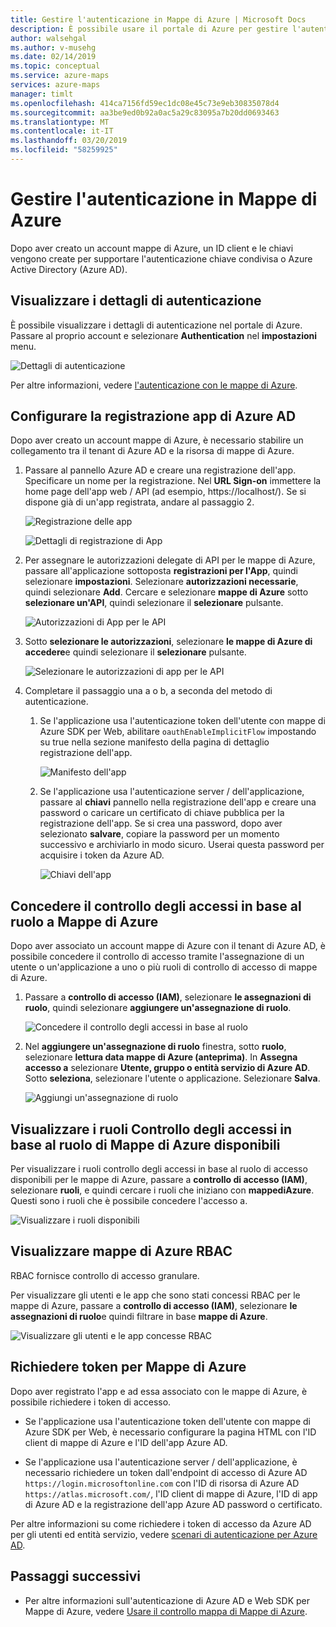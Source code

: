 ```yaml
---
title: Gestire l'autenticazione in Mappe di Azure | Microsoft Docs
description: È possibile usare il portale di Azure per gestire l'autenticazione in Mappe di Azure.
author: walsehgal
ms.author: v-musehg
ms.date: 02/14/2019
ms.topic: conceptual
ms.service: azure-maps
services: azure-maps
manager: timlt
ms.openlocfilehash: 414ca7156fd59ec1dc08e45c73e9eb30835078d4
ms.sourcegitcommit: aa3be9ed0b92a0ac5a29c83095a7b20dd0693463
ms.translationtype: MT
ms.contentlocale: it-IT
ms.lasthandoff: 03/20/2019
ms.locfileid: "58259925"
---
```

# <a name="manage-authentication-in-azure-maps"></a>Gestire l'autenticazione in Mappe di Azure

Dopo aver creato un account mappe di Azure, un ID client e le chiavi vengono create per supportare l'autenticazione chiave condivisa o Azure Active Directory (Azure AD).

## <a name="view-authentication-details"></a>Visualizzare i dettagli di autenticazione

È possibile visualizzare i dettagli di autenticazione nel portale di Azure. Passare al proprio account e selezionare **Authentication** nel **impostazioni** menu.

![Dettagli di autenticazione](./media/how-to-manage-authentication/how-to-view-auth.png)

 Per altre informazioni, vedere [l'autenticazione con le mappe di Azure](https://aka.ms/amauth).


## <a name="set-up-azure-ad-app-registration"></a>Configurare la registrazione app di Azure AD

Dopo aver creato un account mappe di Azure, è necessario stabilire un collegamento tra il tenant di Azure AD e la risorsa di mappe di Azure.

1. Passare al pannello Azure AD e creare una registrazione dell'app. Specificare un nome per la registrazione. Nel **URL Sign-on** immettere la home page dell'app web / API (ad esempio, https:\//localhost/). Se si dispone già di un'app registrata, andare al passaggio 2.

    ![Registrazione delle app](./media/how-to-manage-authentication/app-registration.png)

    ![Dettagli di registrazione di App](./media/how-to-manage-authentication/app-create.png)

2. Per assegnare le autorizzazioni delegate di API per le mappe di Azure, passare all'applicazione sottoposta **registrazioni per l'App**, quindi selezionare **impostazioni**.  Selezionare **autorizzazioni necessarie**, quindi selezionare **Add**. Cercare e selezionare **mappe di Azure** sotto **selezionare un'API**, quindi selezionare il **selezionare** pulsante.

    ![Autorizzazioni di App per le API](./media/how-to-manage-authentication/app-permissions.png)

3. Sotto **selezionare le autorizzazioni**, selezionare **le mappe di Azure di accedere**e quindi selezionare il **selezionare** pulsante.

    ![Selezionare le autorizzazioni di app per le API](./media/how-to-manage-authentication/select-app-permissions.png)

4. Completare il passaggio una a o b, a seconda del metodo di autenticazione.

    1. Se l'applicazione usa l'autenticazione token dell'utente con mappe di Azure SDK per Web, abilitare `oauthEnableImplicitFlow` impostando su true nella sezione manifesto della pagina di dettaglio registrazione dell'app.
    
       ![Manifesto dell'app](./media/how-to-manage-authentication/app-manifest.png)

    2. Se l'applicazione usa l'autenticazione server / dell'applicazione, passare al **chiavi** pannello nella registrazione dell'app e creare una password o caricare un certificato di chiave pubblica per la registrazione dell'app. Se si crea una password, dopo aver selezionato **salvare**, copiare la password per un momento successivo e archiviarlo in modo sicuro. Userai questa password per acquisire i token da Azure AD.

       ![Chiavi dell'app](./media/how-to-manage-authentication/app-keys.png)


## <a name="grant-rbac-to-azure-maps"></a>Concedere il controllo degli accessi in base al ruolo a Mappe di Azure

Dopo aver associato un account mappe di Azure con il tenant di Azure AD, è possibile concedere il controllo di accesso tramite l'assegnazione di un utente o un'applicazione a uno o più ruoli di controllo di accesso di mappe di Azure.

1. Passare a **controllo di accesso (IAM)**, selezionare **le assegnazioni di ruolo**, quindi selezionare **aggiungere un'assegnazione di ruolo**.

    ![Concedere il controllo degli accessi in base al ruolo](./media/how-to-manage-authentication/how-to-grant-rbac.png)

2. Nel **aggiungere un'assegnazione di ruolo** finestra, sotto **ruolo**, selezionare **lettura data mappe di Azure (anteprima)**. In **Assegna accesso a** selezionare **Utente, gruppo o entità servizio di Azure AD**. Sotto **seleziona**, selezionare l'utente o applicazione. Selezionare **Salva**.

    ![Aggiungi un'assegnazione di ruolo](./media/how-to-manage-authentication/add-role-assignment.png)

## <a name="view-available-azure-maps-rbac-roles"></a>Visualizzare i ruoli Controllo degli accessi in base al ruolo di Mappe di Azure disponibili

Per visualizzare i ruoli controllo degli accessi in base al ruolo di accesso disponibili per le mappe di Azure, passare a **controllo di accesso (IAM)**, selezionare **ruoli**, e quindi cercare i ruoli che iniziano con **mappediAzure**. Questi sono i ruoli che è possibile concedere l'accesso a.

![Visualizzare i ruoli disponibili](./media/how-to-manage-authentication/how-to-view-avail-roles.png)


## <a name="view-azure-maps-rbac"></a>Visualizzare mappe di Azure RBAC

RBAC fornisce controllo di accesso granulare.

Per visualizzare gli utenti e le app che sono stati concessi RBAC per le mappe di Azure, passare a **controllo di accesso (IAM)**, selezionare **le assegnazioni di ruolo**e quindi filtrare in base **mappe di Azure**.

![Visualizzare gli utenti e le app concesse RBAC](./media/how-to-manage-authentication/how-to-view-amrbac.png)


## <a name="request-tokens-for-azure-maps"></a>Richiedere token per Mappe di Azure

Dopo aver registrato l'app e ad essa associato con le mappe di Azure, è possibile richiedere i token di accesso.

* Se l'applicazione usa l'autenticazione token dell'utente con mappe di Azure SDK per Web, è necessario configurare la pagina HTML con l'ID client di mappe di Azure e l'ID dell'app Azure AD.

* Se l'applicazione usa l'autenticazione server / dell'applicazione, è necessario richiedere un token dall'endpoint di accesso di Azure AD `https://login.microsoftonline.com` con l'ID di risorsa di Azure AD `https://atlas.microsoft.com/`, l'ID client di mappe di Azure, l'ID di app di Azure AD e la registrazione dell'app Azure AD password o certificato.

Per altre informazioni su come richiedere i token di accesso da Azure AD per gli utenti ed entità servizio, vedere [scenari di autenticazione per Azure AD](https://docs.microsoft.com/azure/active-directory/develop/authentication-scenarios).


## <a name="next-steps"></a>Passaggi successivi

* Per altre informazioni sull'autenticazione di Azure AD e Web SDK per Mappe di Azure, vedere [Usare il controllo mappa di Mappe di Azure](https://docs.microsoft.com/azure/azure-maps/how-to-use-map-control).